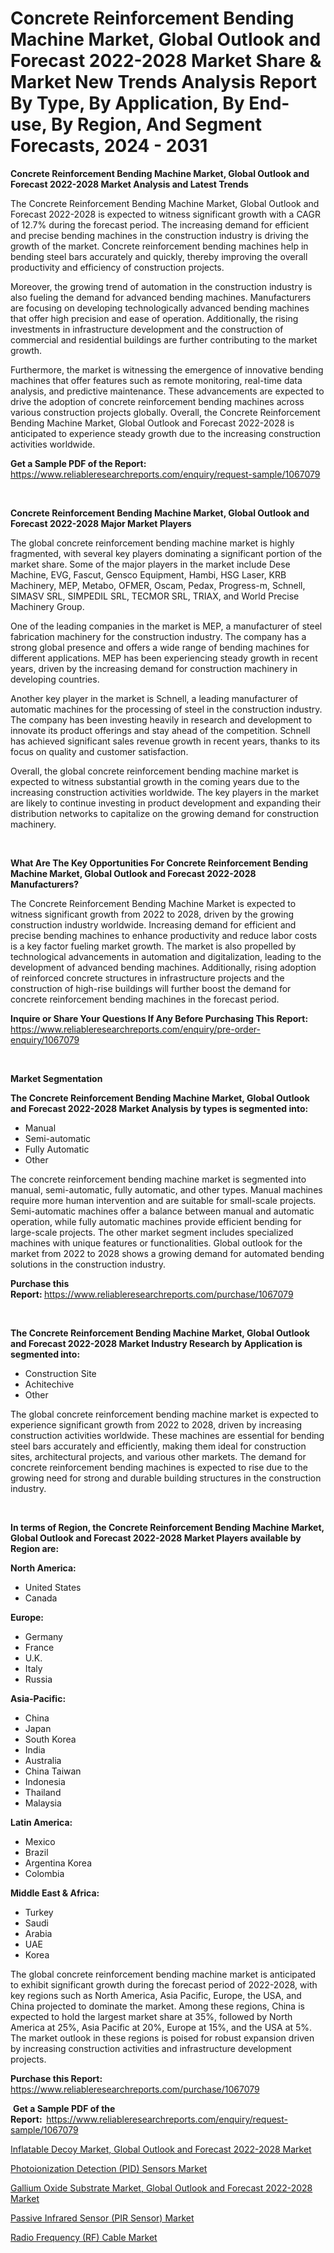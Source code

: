 <p><h1>Concrete Reinforcement Bending Machine Market, Global Outlook and Forecast 2022-2028 Market Share & Market New Trends Analysis Report By Type, By Application, By End-use, By Region, And Segment Forecasts, 2024 - 2031</h1></p><p><strong>Concrete Reinforcement Bending Machine Market, Global Outlook and Forecast 2022-2028 Market Analysis and Latest Trends</strong></p>
<p><p>The Concrete Reinforcement Bending Machine Market, Global Outlook and Forecast 2022-2028 is expected to witness significant growth with a CAGR of 12.7% during the forecast period. The increasing demand for efficient and precise bending machines in the construction industry is driving the growth of the market. Concrete reinforcement bending machines help in bending steel bars accurately and quickly, thereby improving the overall productivity and efficiency of construction projects.</p><p>Moreover, the growing trend of automation in the construction industry is also fueling the demand for advanced bending machines. Manufacturers are focusing on developing technologically advanced bending machines that offer high precision and ease of operation. Additionally, the rising investments in infrastructure development and the construction of commercial and residential buildings are further contributing to the market growth.</p><p>Furthermore, the market is witnessing the emergence of innovative bending machines that offer features such as remote monitoring, real-time data analysis, and predictive maintenance. These advancements are expected to drive the adoption of concrete reinforcement bending machines across various construction projects globally. Overall, the Concrete Reinforcement Bending Machine Market, Global Outlook and Forecast 2022-2028 is anticipated to experience steady growth due to the increasing construction activities worldwide.</p></p>
<p><strong>Get a Sample PDF of the Report:&nbsp;</strong> <a href="https://www.reliableresearchreports.com/enquiry/request-sample/1067079">https://www.reliableresearchreports.com/enquiry/request-sample/1067079</a></p>
<p>&nbsp;</p>
<p><strong>Concrete Reinforcement Bending Machine Market, Global Outlook and Forecast 2022-2028 Major Market Players</strong></p>
<p><p>The global concrete reinforcement bending machine market is highly fragmented, with several key players dominating a significant portion of the market share. Some of the major players in the market include Dese Machine, EVG, Fascut, Gensco Equipment, Hambi, HSG Laser, KRB Machinery, MEP, Metabo, OFMER, Oscam, Pedax, Progress-m, Schnell, SIMASV SRL, SIMPEDIL SRL, TECMOR SRL, TRIAX, and World Precise Machinery Group.</p><p>One of the leading companies in the market is MEP, a manufacturer of steel fabrication machinery for the construction industry. The company has a strong global presence and offers a wide range of bending machines for different applications. MEP has been experiencing steady growth in recent years, driven by the increasing demand for construction machinery in developing countries.</p><p>Another key player in the market is Schnell, a leading manufacturer of automatic machines for the processing of steel in the construction industry. The company has been investing heavily in research and development to innovate its product offerings and stay ahead of the competition. Schnell has achieved significant sales revenue growth in recent years, thanks to its focus on quality and customer satisfaction.</p><p>Overall, the global concrete reinforcement bending machine market is expected to witness substantial growth in the coming years due to the increasing construction activities worldwide. The key players in the market are likely to continue investing in product development and expanding their distribution networks to capitalize on the growing demand for construction machinery.</p></p>
<p>&nbsp;</p>
<p><strong>What Are The Key Opportunities For Concrete Reinforcement Bending Machine Market, Global Outlook and Forecast 2022-2028 Manufacturers?</strong></p>
<p><p>The Concrete Reinforcement Bending Machine Market is expected to witness significant growth from 2022 to 2028, driven by the growing construction industry worldwide. Increasing demand for efficient and precise bending machines to enhance productivity and reduce labor costs is a key factor fueling market growth. The market is also propelled by technological advancements in automation and digitalization, leading to the development of advanced bending machines. Additionally, rising adoption of reinforced concrete structures in infrastructure projects and the construction of high-rise buildings will further boost the demand for concrete reinforcement bending machines in the forecast period.</p></p>
<p><strong>Inquire or Share Your Questions If Any Before Purchasing This Report:</strong> <a href="https://www.reliableresearchreports.com/enquiry/pre-order-enquiry/1067079">https://www.reliableresearchreports.com/enquiry/pre-order-enquiry/1067079</a></p>
<p>&nbsp;</p>
<p><strong>Market Segmentation</strong></p>
<p><strong>The Concrete Reinforcement Bending Machine Market, Global Outlook and Forecast 2022-2028 Market Analysis by types is segmented into:</strong></p>
<p><ul><li>Manual</li><li>Semi-automatic</li><li>Fully Automatic</li><li>Other</li></ul></p>
<p><p>The concrete reinforcement bending machine market is segmented into manual, semi-automatic, fully automatic, and other types. Manual machines require more human intervention and are suitable for small-scale projects. Semi-automatic machines offer a balance between manual and automatic operation, while fully automatic machines provide efficient bending for large-scale projects. The other market segment includes specialized machines with unique features or functionalities. Global outlook for the market from 2022 to 2028 shows a growing demand for automated bending solutions in the construction industry.</p></p>
<p><strong>Purchase this Report:&nbsp;</strong><a href="https://www.reliableresearchreports.com/purchase/1067079">https://www.reliableresearchreports.com/purchase/1067079</a></p>
<p>&nbsp;</p>
<p><strong>The Concrete Reinforcement Bending Machine Market, Global Outlook and Forecast 2022-2028 Market Industry Research by Application is segmented into:</strong></p>
<p><ul><li>Construction Site</li><li>Achitechive</li><li>Other</li></ul></p>
<p><p>The global concrete reinforcement bending machine market is expected to experience significant growth from 2022 to 2028, driven by increasing construction activities worldwide. These machines are essential for bending steel bars accurately and efficiently, making them ideal for construction sites, architectural projects, and various other markets. The demand for concrete reinforcement bending machines is expected to rise due to the growing need for strong and durable building structures in the construction industry.</p></p>
<p>&nbsp;</p>
<p><strong>In terms of Region, the Concrete Reinforcement Bending Machine Market, Global Outlook and Forecast 2022-2028 Market Players available by Region are:</strong></p>
<p>
    <p> <strong> North America: </strong>
        <ul>
            <li>United States</li>
            <li>Canada</li>
        </ul>
        </p> 
    <p> <strong> Europe: </strong>
        <ul>
            <li>Germany</li>
            <li>France</li>
            <li>U.K.</li>
            <li>Italy</li>
            <li>Russia</li>
        </ul>
        </p> 
    <p> <strong> Asia-Pacific: </strong>
        <ul>
            <li>China</li>
            <li>Japan</li>
            <li>South Korea</li>
            <li>India</li>
            <li>Australia</li>
            <li>China Taiwan</li>
            <li>Indonesia</li>
            <li>Thailand</li>
            <li>Malaysia</li>
        </ul>
        </p> 
    <p> <strong> Latin America: </strong>
        <ul>
            <li>Mexico</li>
            <li>Brazil</li>
            <li>Argentina Korea</li>
            <li>Colombia</li>
        </ul>
        </p> 
    <p> <strong> Middle East & Africa: </strong>
        <ul>
            <li>Turkey</li>
            <li>Saudi</li>
            <li>Arabia</li>
            <li>UAE</li>
            <li>Korea</li>
        </ul>
    </p>
    </p>
<p><p>The global concrete reinforcement bending machine market is anticipated to exhibit significant growth during the forecast period of 2022-2028, with key regions such as North America, Asia Pacific, Europe, the USA, and China projected to dominate the market. Among these regions, China is expected to hold the largest market share at 35%, followed by North America at 25%, Asia Pacific at 20%, Europe at 15%, and the USA at 5%. The market outlook in these regions is poised for robust expansion driven by increasing construction activities and infrastructure development projects.</p></p>
<p><strong>Purchase this Report: </strong><a href="https://www.reliableresearchreports.com/purchase/1067079">https://www.reliableresearchreports.com/purchase/1067079</a></p>
<p>&nbsp;<strong>Get a Sample PDF of the Report:&nbsp;&nbsp;</strong><a href="https://www.reliableresearchreports.com/enquiry/request-sample/1067079">https://www.reliableresearchreports.com/enquiry/request-sample/1067079</a></p>
<p><strong></strong></p>
<p><p><a href="https://github.com/suaretopek9/Market-Research-Report-List-1/blob/main/inflatable-decoy-market-global-outlook-and-forecast-2022-2028-market.md">Inflatable Decoy Market, Global Outlook and Forecast 2022-2028 Market</a></p><p><a href="https://medium.com/@klebogdani/photoionization-detection-pid-sensors-market-furnishes-information-on-market-share-market-4b8e05f16763">Photoionization Detection (PID) Sensors Market</a></p><p><a href="https://github.com/bentleemidoriestelle7o/Market-Research-Report-List-1/blob/main/gallium-oxide-substrate-market-global-outlook-and-forecast-2022-2028-market.md">Gallium Oxide Substrate Market, Global Outlook and Forecast 2022-2028 Market</a></p><p><a href="https://medium.com/@klebogdani/passive-infrared-sensor-pir-sensor-market-furnishes-information-on-market-share-market-trends-5b59c0fc90ca">Passive Infrared Sensor (PIR Sensor) Market</a></p><p><a href="https://medium.com/@klebogdani/radio-frequency-rf-cable-market-competitive-analysis-market-trends-and-forecast-to-2031-7dc5ac7c6e24">Radio Frequency (RF) Cable Market</a></p></p>